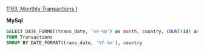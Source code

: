[1193. Monthly Transactions I](https://leetcode.com/problems/monthly-transactions-i/description)

**MySql**
```sql
SELECT DATE_FORMAT(trans_date, '%Y-%m') as month, country, COUNT(id) as trans_count, SUM(IF(state='approved',1,0)) as approved_count, SUM(amount) as trans_total_amount, SUM(IF(state='approved',amount,0)) as approved_total_amount 
FROM Transactions
GROUP BY DATE_FORMAT(trans_date, '%Y-%m'), country
```